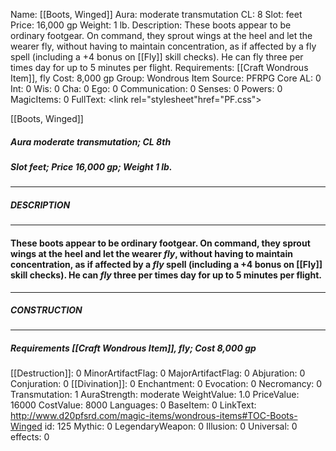 Name: [[Boots, Winged]]
Aura: moderate transmutation
CL: 8
Slot: feet
Price: 16,000 gp
Weight: 1 lb.
Description: These boots appear to be ordinary footgear. On command, they sprout wings at the heel and let the wearer fly, without having to maintain concentration, as if affected by a fly spell (including a +4 bonus on [[Fly]] skill checks). He can fly three per times day for up to 5 minutes per flight.
Requirements: [[Craft Wondrous Item]], fly
Cost: 8,000 gp
Group: Wondrous Item
Source: PFRPG Core
AL: 0
Int: 0
Wis: 0
Cha: 0
Ego: 0
Communication: 0
Senses: 0
Powers: 0
MagicItems: 0
FullText: <link rel="stylesheet"href="PF.css"><div class="heading"><p class="alignleft">[[Boots, Winged]]</p><div style="clear: both;"></div></div><div><h5><b>Aura </b>moderate transmutation; <b>CL </b>8th</h5><h5><b>Slot </b>feet; <b>Price </b>16,000 gp; <b>Weight </b>1 lb.</h5></div><hr/><div><h5><b>DESCRIPTION</b></h5></div><hr/><div><h4><p>These boots appear to be ordinary footgear. On command, they sprout wings at the heel and let the wearer <i>fly</i>, without having to maintain concentration, as if affected by a <i>fly</i> spell (including a +4 bonus on [[Fly]] skill checks). He can <i>fly</i> three per times day for up to 5 minutes per flight.</p></h4></div><hr/><div><h5><b>CONSTRUCTION</b></h5></div><hr/><div><h5><b>Requirements </b>[[Craft Wondrous Item]], <i>fly</i>; <b>Cost </b>8,000 gp</h5></div>
[[Destruction]]: 0
MinorArtifactFlag: 0
MajorArtifactFlag: 0
Abjuration: 0
Conjuration: 0
[[Divination]]: 0
Enchantment: 0
Evocation: 0
Necromancy: 0
Transmutation: 1
AuraStrength: moderate
WeightValue: 1.0
PriceValue: 16000
CostValue: 8000
Languages: 0
BaseItem: 0
LinkText: http://www.d20pfsrd.com/magic-items/wondrous-items#TOC-Boots-Winged
id: 125
Mythic: 0
LegendaryWeapon: 0
Illusion: 0
Universal: 0
effects: 0
